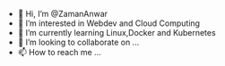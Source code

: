 - 👋 Hi, I’m @ZamanAnwar
- 👀 I’m interested in  Webdev and Cloud Computing
- 🌱 I’m currently learning Linux,Docker and Kubernetes
- 💞️ I’m looking to collaborate on ...
- 📫 How to reach me ...

<!---
ZamanAnwar/ZamanAnwar is a ✨ special ✨ repository because its `README.md` (this file) appears on your GitHub profile.
You can click the Preview link to take a look at your changes.
--->
